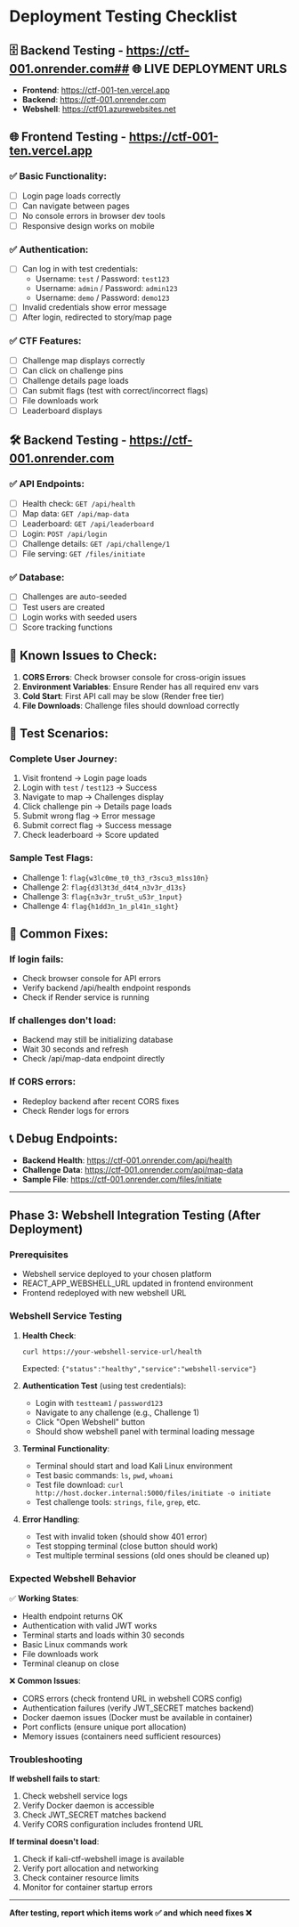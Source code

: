 # Deployment Testing Checklist
## 🗄️ **Backend Testing** - https://ctf-001.onrender.com## 🌐 **LIVE DEPLOYMENT URLS**
- **Frontend**: https://ctf-001-ten.vercel.app
- **Backend**: https://ctf-001.onrender.com  
- **Webshell**: https://ctf01.azurewebsites.net

## 🌐 **Frontend Testing** - https://ctf-001-ten.vercel.app

### ✅ **Basic Functionality:**
- [ ] Login page loads correctly
- [ ] Can navigate between pages
- [ ] No console errors in browser dev tools
- [ ] Responsive design works on mobile

### ✅ **Authentication:**
- [ ] Can log in with test credentials:
  - Username: `test` / Password: `test123`
  - Username: `admin` / Password: `admin123`
  - Username: `demo` / Password: `demo123`
- [ ] Invalid credentials show error message
- [ ] After login, redirected to story/map page

### ✅ **CTF Features:**
- [ ] Challenge map displays correctly
- [ ] Can click on challenge pins
- [ ] Challenge details page loads
- [ ] Can submit flags (test with correct/incorrect flags)
- [ ] File downloads work
- [ ] Leaderboard displays

## 🛠️ **Backend Testing** - https://ctf-001.onrender.com

### ✅ **API Endpoints:**
- [ ] Health check: `GET /api/health`
- [ ] Map data: `GET /api/map-data`
- [ ] Leaderboard: `GET /api/leaderboard`
- [ ] Login: `POST /api/login`
- [ ] Challenge details: `GET /api/challenge/1`
- [ ] File serving: `GET /files/initiate`

### ✅ **Database:**
- [ ] Challenges are auto-seeded
- [ ] Test users are created
- [ ] Login works with seeded users
- [ ] Score tracking functions

## 🔧 **Known Issues to Check:**

1. **CORS Errors**: Check browser console for cross-origin issues
2. **Environment Variables**: Ensure Render has all required env vars
3. **Cold Start**: First API call may be slow (Render free tier)
4. **File Downloads**: Challenge files should download correctly

## 🎯 **Test Scenarios:**

### **Complete User Journey:**
1. Visit frontend → Login page loads
2. Login with `test` / `test123` → Success
3. Navigate to map → Challenges display
4. Click challenge pin → Details page loads
5. Submit wrong flag → Error message
6. Submit correct flag → Success message
7. Check leaderboard → Score updated

### **Sample Test Flags:**
- Challenge 1: `flag{w3lc0me_t0_th3_r3scu3_m1ss10n}`
- Challenge 2: `flag{d3l3t3d_d4t4_n3v3r_d13s}`
- Challenge 3: `flag{n3v3r_tru5t_u53r_1nput}`
- Challenge 4: `flag{h1dd3n_1n_pl41n_s1ght}`

## 🚨 **Common Fixes:**

### **If login fails:**
- Check browser console for API errors
- Verify backend /api/health endpoint responds
- Check if Render service is running

### **If challenges don't load:**
- Backend may still be initializing database
- Wait 30 seconds and refresh
- Check /api/map-data endpoint directly

### **If CORS errors:**
- Redeploy backend after recent CORS fixes
- Check Render logs for errors

## 📞 **Debug Endpoints:**

- **Backend Health**: https://ctf-001.onrender.com/api/health
- **Challenge Data**: https://ctf-001.onrender.com/api/map-data
- **Sample File**: https://ctf-001.onrender.com/files/initiate

---

## Phase 3: Webshell Integration Testing (After Deployment)

### Prerequisites
- Webshell service deployed to your chosen platform
- REACT_APP_WEBSHELL_URL updated in frontend environment
- Frontend redeployed with new webshell URL

### Webshell Service Testing

1. **Health Check**:
   ```bash
   curl https://your-webshell-service-url/health
   ```
   Expected: `{"status":"healthy","service":"webshell-service"}`

2. **Authentication Test** (using test credentials):
   - Login with `testteam1` / `password123`
   - Navigate to any challenge (e.g., Challenge 1)
   - Click "Open Webshell" button
   - Should show webshell panel with terminal loading message

3. **Terminal Functionality**:
   - Terminal should start and load Kali Linux environment
   - Test basic commands: `ls`, `pwd`, `whoami`
   - Test file download: `curl http://host.docker.internal:5000/files/initiate -o initiate`
   - Test challenge tools: `strings`, `file`, `grep`, etc.

4. **Error Handling**:
   - Test with invalid token (should show 401 error)
   - Test stopping terminal (close button should work)
   - Test multiple terminal sessions (old ones should be cleaned up)

### Expected Webshell Behavior

✅ **Working States**:
- Health endpoint returns OK
- Authentication with valid JWT works
- Terminal starts and loads within 30 seconds
- Basic Linux commands work
- File downloads work
- Terminal cleanup on close

❌ **Common Issues**:
- CORS errors (check frontend URL in webshell CORS config)
- Authentication failures (verify JWT_SECRET matches backend)
- Docker daemon issues (Docker must be available in container)
- Port conflicts (ensure unique port allocation)
- Memory issues (containers need sufficient resources)

### Troubleshooting

**If webshell fails to start**:
1. Check webshell service logs
2. Verify Docker daemon is accessible
3. Check JWT_SECRET matches backend
4. Verify CORS configuration includes frontend URL

**If terminal doesn't load**:
1. Check if kali-ctf-webshell image is available
2. Verify port allocation and networking
3. Check container resource limits
4. Monitor for container startup errors

---

**After testing, report which items work ✅ and which need fixes ❌**